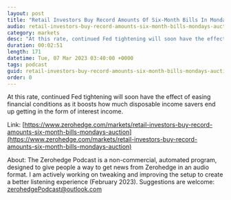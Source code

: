 ```yaml
---
layout: post
title: "Retail Investors Buy Record Amounts Of Six-Month Bills In Monday's Auction"
audio: retail-investors-buy-record-amounts-six-month-bills-mondays-auction-0
category: markets
desc: "At this rate, continued Fed tightening will soon have the effect of easing financial conditions as it boosts how much disposable income savers end up getting in the form of interest income."
duration: 00:02:51
length: 171
datetime: Tue, 07 Mar 2023 03:40:00 +0000
tags: podcast
guid: retail-investors-buy-record-amounts-six-month-bills-mondays-auction-0
order: 0
---
```

At this rate, continued Fed tightening will soon have the effect of easing financial conditions as it boosts how much disposable income savers end up getting in the form of interest income.

Link: [https://www.zerohedge.com/markets/retail-investors-buy-record-amounts-six-month-bills-mondays-auction](https://www.zerohedge.com/markets/retail-investors-buy-record-amounts-six-month-bills-mondays-auction)

About: The Zerohedge Podcast is a non-commercial, automated program, designed to give people a way to get news from Zerohedge in an audio format.  I am actively working on tweaking and improving the setup to create a better listening experience (February 2023).  Suggestions are welcome: [zerohedgePodcast@outlook.com](mailto:zerohedgePodcast@outlook.com)